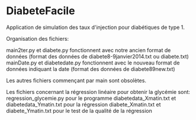 # DiabeteFacile
Application de simulation des taux d'injection pour diabétiques de type 1.

Organisation des fichiers:

main2ter.py et diabete.py fonctionnent avec notre ancien format de données (format des données de diabete8-9janvier2014.txt ou diabete.txt)
mainDate.py et diabetedate.py fonctionnent avec le nouveau format de données indiquant la date (format des données de diabete89new.txt)

Les autres fichiers commençant par main sont obsolètes.

Les fichiers concernant la régression linéaire pour obtenir la glycémie sont:
regression_glycemie.py pour le programme
diabetedata_Xmatin.txt et diabetedata_Ymatin.txt pour la régression
diabete_Xmatin.txt et diabete_Ymatin.txt pour le test de la qualité de la régression
